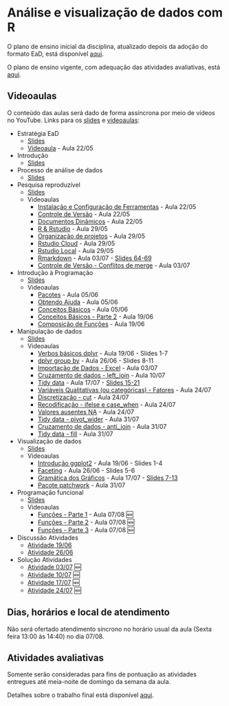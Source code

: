 # Análise e visualização de dados com R

O plano de ensino inicial da disciplina, atualizado depois da adoção do formato EaD, está disponível [aqui](plano_ensino_2020-05-11.pdf).

O plano de ensino vigente, com adequação das atividades avaliativas, está [aqui](plano_ensino_2020-07-05.pdf).

## Videoaulas

O conteúdo das aulas será dado de forma assíncrona por meio de vídeos no YouTube. Links para os [slides](https://analise-viz-dados-master.github.io/slides/) e [videoaulas](https://www.youtube.com/playlist?list=PLJ0lWggozkU3cuZdatszs2IFYB3hYUVyE):

* Estratégia EaD
    * [Slides](https://analise-viz-dados-master.github.io/slides/99_ead)
    * [Videoaula](https://www.youtube.com/watch?v=8SCUW1D1ClA) - Aula 22/05
* Introdução
    * [Slides](https://analise-viz-dados-master.github.io/slides/01_intro)
* Processo de análise de dados 
    * [Slides](https://analise-viz-dados-master.github.io/slides/02_analise-dados)
* Pesquisa reproduzível 
    * [Slides](https://analise-viz-dados-master.github.io/slides/03_pesquisa-reproduzivel)
    * Videoaulas
        * [Instalação e Configuração de Ferramentas](https://www.youtube.com/watch?v=R3S8azThMYU) - Aula 22/05
        * [Controle de Versão](https://www.youtube.com/watch?v=mDYoTC6fJ8E) - Aula 22/05
        * [Documentos Dinâmicos](https://www.youtube.com/watch?v=gHN4Dw4mx7o) - Aula 22/05
        * [R & Rstudio](https://www.youtube.com/watch?v=jUQ3LymTHhc) - Aula 29/05
        * [Organização de projetos](https://www.youtube.com/watch?v=0xNtq0adKbA) - Aula 29/05
        * [Rstudio Cloud](https://www.youtube.com/watch?v=eZHEwo81758) - Aula 29/05
        * [Rstudio Local](https://www.youtube.com/watch?v=Ra8pFY1P4zU) - Aula 29/05
        * [Rmarkdown](https://youtu.be/_m1x7fZsbWc) - Aula 03/07 - [Slides 64-69](https://analise-viz-dados-master.github.io/slides/03_pesquisa-reproduzivel#69)
        * [Controle de Versão - Conflitos de merge](https://www.youtube.com/watch?v=39C2txxqxVM) - Aula 03/07
* Introdução à Programação
    * [Slides](https://analise-viz-dados-master.github.io/slides/04_intro-programacao.html)
    * Videoaulas
        * [Pacotes](https://www.youtube.com/watch?v=KMeqjCJQTbI) - Aula 05/06
        * [Obtendo Ajuda](https://www.youtube.com/watch?v=EqpCRTR_sew) - Aula 05/06
        * [Conceitos Básicos](https://www.youtube.com/watch?v=3DDbx0aC0L0) - Aula 05/06
        * [Conceitos Básicos - Parte 2](https://www.youtube.com/watch?v=eWZyjHrGOPc) - Aula 19/06
        * [Composição de Funções](https://www.youtube.com/watch?v=EakK9SO1ySQ) - Aula 19/06
* Manipulação de dados
    * [Slides](https://analise-viz-dados-master.github.io/slides/05_manipulacao-dados.html)
    * Videoaulas
        * [Verbos básicos dplyr](https://www.youtube.com/watch?v=qRf-SpFZs74) - Aula 19/06 - Slides 1-7
        * [dplyr group by](https://www.youtube.com/watch?v=sLYSq9YldN4) - Aula 26/06 - Slides 8-11
        * [Importação de Dados - Excel](https://www.youtube.com/watch?v=Uc5eXnj0m-4) - Aula 03/07
        * [Cruzamento de dados - left_join](https://www.youtube.com/watch?v=-JMjaT8oI7k) - Aula 10/07
        * [Tidy data](https://www.youtube.com/watch?v=JSsgybFrnYo) - Aula 17/07 - [Slides 15-21](https://analise-viz-dados-master.github.io/slides/05_manipulacao-dados.html#15)
        * [Variáveis Qualitativas (ou categóricas) - Fatores](https://www.youtube.com/watch?v=M8q4Vx_rc3k) - Aula 24/07
        * [Discretização - cut](https://www.youtube.com/watch?v=saXK7MVa94M) - Aula 24/07
        * [Recodificação - ifelse e case_when](https://www.youtube.com/watch?v=Re0k_oSgRNk) - Aula 24/07
        * [Valores ausentes NA](https://www.youtube.com/watch?v=PjrreJiocKo) - Aula 24/07
        * [Tidy data - pivot_wider](https://www.youtube.com/watch?v=vKaS_2A4Za4) - Aula 31/07
        * [Cruzamento de dados - anti_join](https://www.youtube.com/watch?v=qmHL1WNiIyw) - Aula 31/07
        * [Tidy data - fill](https://www.youtube.com/watch?v=EE7iT6FXiYg) - Aula 31/07
* Visualização de dados
    * [Slides](https://analise-viz-dados-master.github.io/slides/06_visualizacao-dados.html)
    * Videoaulas
        * [Introdução ggplot2](https://www.youtube.com/watch?v=K_dM6U_ZJJ8) - Aula 19/06 - Slides 1-4
        * [Faceting](https://www.youtube.com/watch?v=WpThEnVhKoI) - Aula 26/06 - Slides 5-6
        * [Gramática dos Gráficos](https://www.youtube.com/watch?v=XY81IP0zYBE) - Aula 17/07 - [Slides 7-13](https://analise-viz-dados-master.github.io/slides/06_visualizacao-dados.html#7)
        * [Pacote patchwork](https://www.youtube.com/watch?v=lbIujLL4BGs) - Aula 31/07
* Programação funcional
    * [Slides](https://analise-viz-dados-master.github.io/slides/07_intro-programacao-funcional.html)
    * Videoaulas
        * [Funções - Parte 1](https://www.youtube.com/watch?v=cMok648-zGU) - Aula 07/08 :new:
        * [Funções - Parte 2](https://www.youtube.com/watch?v=tyKNnfn7zds) - Aula 07/08 :new:
        * [Funções - Parte 3](https://www.youtube.com/watch?v=6wEkVmYfNYc) - Aula 07/08 :new:
* Discussão Atividades
    * [Atividade 19/06](https://www.youtube.com/watch?v=g4WGrHXs7HI)
    * [Atividade 26/06](https://www.youtube.com/watch?v=ncOKRNZHbPs)
* Solução Atividades
    * [Atividade 03/07](https://github.com/analise-viz-dados-master/hw03-analise-viz-dados) :new:
    * [Atividade 10/07](https://github.com/analise-viz-dados-master/hw04-analise-viz-dados) :new:
    * [Atividade 17/07](https://github.com/analise-viz-dados-master/hw05-analise-viz-dados) :new:
    * [Atividade 24/07](https://github.com/analise-viz-dados-master/hw06-analise-viz-dados) :new:

## Dias, horários e local de atendimento

Não será ofertado atendimento síncrono no horário usual da aula (Sexta feira 13:00 às 14:40) no dia 07/08. 

## Atividades avaliativas

Somente serão consideradas para fins de pontuação as atividades entregues até meia-noite de domingo da semana da aula.

Detalhes sobre o trabalho final está disponível [aqui](https://www.youtube.com/watch?v=h6VrH95KU4c).